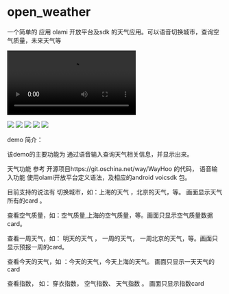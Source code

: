# open_weather
一个简单的 应用 olami 开放平台及sdk 的天气应用。可以语音切换城市，查询空气质量，未来天气等

![](https://github.com/farinaZhang/open_weather/blob/master/device-2017-05-05-135239.mp4)


![](https://github.com/farinaZhang/open_weather/blob/master/app_review/device-2017-05-05-140347.png)
![](https://github.com/farinaZhang/open_weather/blob/master/app_review/device-2017-05-05-140414.png)
![](https://github.com/farinaZhang/open_weather/blob/master/app_review/device-2017-05-05-140436.png)
![](https://github.com/farinaZhang/open_weather/blob/master/app_review/device-2017-05-05-140506.png)
![](https://github.com/farinaZhang/open_weather/blob/master/app_review/device-2017-05-05-140308.png)

demo 简介：

该demo的主要功能为 通过语音输入查询天气相关信息，并显示出来。

天气功能 参考 开源项目https://git.oschina.net/way/WayHoo 的代码，
语音输入功能 使用olami开放平台定义语法，及相应的android voicsdk 包。

目前支持的说法有 切换城市，如：上海的天气 ，北京的天气，等。 画面显示天气所有的card 。

查看空气质量，如：空气质量,上海的空气质量，等。画面只显示空气质量数据card。

查看一周天气，如： 明天的天气 ， 一周的天气， 一周北京的天气，等。画面只显示预报一周的card。

查看今天的天气，如 ：今天的天气，今天上海的天气。 画面只显示一天天气的card

查看指数， 如： 穿衣指数， 空气指数、 天气指数 。 画面只显示指数card
